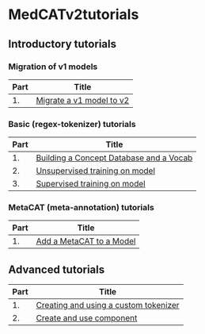 # MedCATv2tutorials

## Introductory tutorials

### Migration of v1 models

| Part | Title                                                                       |
| ---- |-----------------------------------------------------------------------------|
| 1.   |  [Migrate a v1 model to v2](https://github.com/CogStack/cogstack-nlp/blob/main/notebooks/introductory/migration/1._Migrate_v1_model_to_v2.ipynb)                                    |

### Basic (regex-tokenizer) tutorials

| Part | Title                                                                       |
| ---- |-----------------------------------------------------------------------------|
| 1.   |  [Building a Concept Database and a Vocab](https://github.com/CogStack/cogstack-nlp/blob/main/notebooks/introductory/basic/1._Build_a_Concept_Database_and_a_Vocabulary.ipynb)                                    |
| 2.   | [Unsupervised training on model](https://github.com/CogStack/cogstack-nlp/blob/main/notebooks/introductory/basic/2._Unsupervised_training_on_model.ipynb) |
| 3.   | [Supervised training on model](https://github.com/CogStack/cogstack-nlp/blob/main/notebooks/introductory/basic/3._Supervised_training_on_model.ipynb) |

### MetaCAT (meta-annotation) tutorials

| Part | Title                                                                       |
| ---- |-----------------------------------------------------------------------------|
| 1.   |  [Add a MetaCAT to a Model](https://github.com/CogStack/cogstack-nlp/blob/main/notebooks/introductory/meta/1._Add_a_MetaCat_to_a_Model.ipynb)                                    |

## Advanced tutorials

| Part | Title                                                                       |
| ---- |-----------------------------------------------------------------------------|
| 1.   |  [Creating and using a custom tokenizer](https://github.com/CogStack/cogstack-nlp/blob/main/notebooks/advanced/1._Creating_and_using_a_custom_tokenizer.ipynb)                               |
| 2.   |  [Create and use component](https://github.com/CogStack/cogstack-nlp/blob/main/notebooks/advanced/2._Create_and_use_component.ipynb)                                    |
